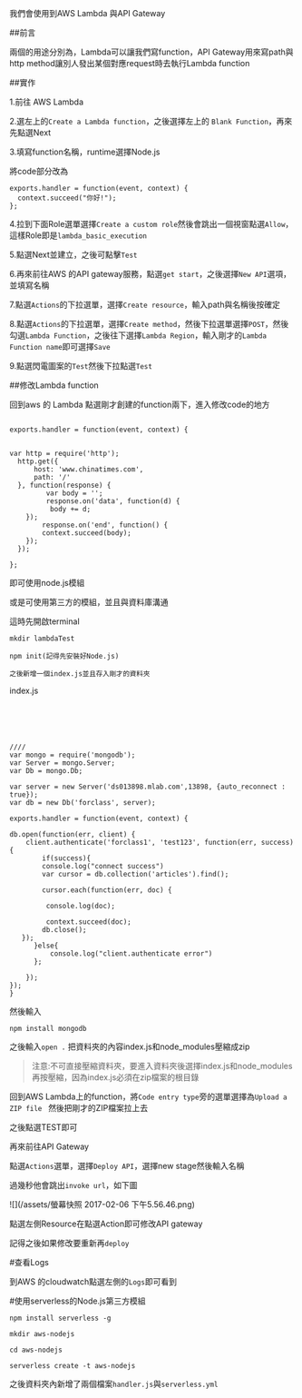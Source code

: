 我們會使用到AWS Lambda 與API Gateway

##前言

兩個的用途分別為，Lambda可以讓我們寫function，API Gateway用來寫path與http method讓別人發出某個對應request時去執行Lambda function

##實作

1.前往 AWS Lambda

2.選左上的`Create a Lambda function`，之後選擇左上的 `Blank Function`，再來先點選Next

3.填寫function名稱，runtime選擇Node.js

將code部分改為

```
exports.handler = function(event, context) {
  context.succeed("你好!");
};
```

4.拉到下面Role選單選擇`Create a custom role`然後會跳出一個視窗點選`Allow`，這樣Role即是`lambda_basic_execution`

5.點選Next並建立，之後可點擊`Test`

6.再來前往AWS 的API gateway服務，點選`get start`，之後選擇`New API`選項，並填寫名稱

7.點選`Actions`的下拉選單，選擇`Create resource`，輸入path與名稱後按確定

8.點選`Actions`的下拉選單，選擇`Create method`，然後下拉選單選擇`POST`，然後勾選`Lambda Function`，之後往下選擇`Lambda Region`，輸入剛才的`Lambda Function name`即可選擇`Save`

9.點選閃電圖案的`Test`然後下拉點選`Test`


##修改Lambda function

回到aws 的 Lambda 點選剛才創建的function兩下，進入修改code的地方

```

exports.handler = function(event, context) {
    
    
var http = require('http');
  http.get({
      host: 'www.chinatimes.com',
      path: '/'
  }, function(response) {
         var body = '';
         response.on('data', function(d) {
          body += d;
    });
        response.on('end', function() {
        context.succeed(body);
    });
  });
  
};
```

即可使用node.js模組

或是可使用第三方的模組，並且與資料庫溝通

這時先開啟terminal

```
mkdir lambdaTest

npm init(記得先安裝好Node.js)

之後新增一個index.js並且存入剛才的資料夾

```

index.js

```





////
var mongo = require('mongodb');
var Server = mongo.Server;
var Db = mongo.Db;

var server = new Server('ds013898.mlab.com',13898, {auto_reconnect : true});
var db = new Db('forclass', server);

exports.handler = function(event, context) {

db.open(function(err, client) {
    client.authenticate('forclass1', 'test123', function(err, success) {
        if(success){
        console.log("connect success")
        var cursor = db.collection('articles').find();

        cursor.each(function(err, doc) {
         
         console.log(doc);

         context.succeed(doc);
        db.close();
   });
      }else{
          console.log("client.authenticate error")
      };

    });
});
}
```

然後輸入

```
npm install mongodb
```

之後輸入`open .` 把資料夾的內容index.js和node_modules壓縮成zip

>注意:不可直接壓縮資料夾，要進入資料夾後選擇index.js和node_modules再按壓縮，因為index.js必須在zip檔案的根目錄


回到AWS Lambda上的function，將`Code entry type`旁的選單選擇為`Upload a ZIP file ` 然後把剛才的ZIP檔案拉上去

之後點選TEST即可


再來前往API Gateway

點選`Actions`選單，選擇`Deploy API`，選擇new stage然後輸入名稱

過幾秒他會跳出`invoke url`，如下圖

![](/assets/螢幕快照 2017-02-06 下午5.56.46.png)


點選左側Resource在點選Action即可修改API gateway

記得之後如果修改要重新再`deploy`


#查看Logs

到AWS 的cloudwatch點選左側的`Logs`即可看到



#使用serverless的Node.js第三方模組

```
npm install serverless -g
```

```
mkdir aws-nodejs

cd aws-nodejs

serverless create -t aws-nodejs
```

之後資料夾內新增了兩個檔案`handler.js`與`serverless.yml`